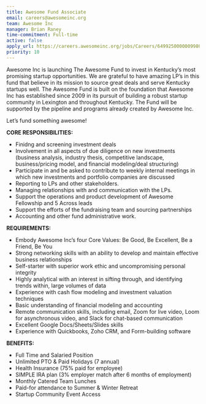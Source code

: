 ```yaml
---
title: Awesome Fund Associate
email: careers@awesomeinc.org
team: Awesome Inc
manager: Brian Raney
time-commitment: Full-time
active: false
apply_url: https://careers.awesomeinc.org/jobs/Careers/649925000000998031/Associate---Awesome-Fund?source=CareerSite
priority: 10
---
```


Awesome Inc is launching The Awesome Fund to invest in Kentucky’s most promising startup opportunities. We are grateful to have amazing LP’s in this fund that believe in its mission to source great deals and serve Kentucky startups well. The Awesome Fund is built on the foundation that Awesome Inc has established since 2009 in its pursuit of building a robust startup community in Lexington and throughout Kentucky. The Fund will be supported by the pipeline and programs already created by Awesome Inc.

Let’s fund something awesome!

**CORE RESPONSIBILITIES:**

* Finidng and screening investment deals
* Involvement in all aspects of due diligence on new investments (business analysis, industry thesis, competitive landscape, business/pricing model, and financial modeling/deal structuring)
* Participate in and be asked to contribute to weekly internal meetings in which new investments and portfolio companies are discussed
* Reporting to LPs and other stakeholders.
* Managing relationships with and communication with the LPs.
* Support the operations and product development of Awesome Fellowship and 5 Across leads 
* Support the efforts of the fundraising team and sourcing partnerships
* Accounting and other fund administrative work.

**REQUIREMENTS:**

* Embody Awesome Inc’s four Core Values: Be Good, Be Excellent, Be a Friend, Be You
* Strong networking skills with an ability to develop and maintain effective business relationships
* Self-starter with superior work ethic and uncompromising personal integrity
* Highly analytical with an interest in sifting through, and identifying trends within, large volumes of data
* Experience with cash flow modeling and investment valuation techniques
* Basic understanding of financial modeling and accounting
* Remote communication skills, including email, Zoom for live video, Loom for asynchronous video, and Slack for chat-based communication
* Excellent Google Docs/Sheets/Slides skills
* Experience with Quickbooks, Zoho CRM, and Form-building software

**BENEFITS:**

* Full Time and Salaried Position
* Unlimited PTO & Paid Holidays (7 annual)
* Health Insurance (75% paid for employee)
* SIMPLE IRA plan (3% employer match after 6 months of employment)
* Monthly Catered Team Lunches
* Paid-for attendance to Summer & Winter Retreat
* Startup Community Event Access
